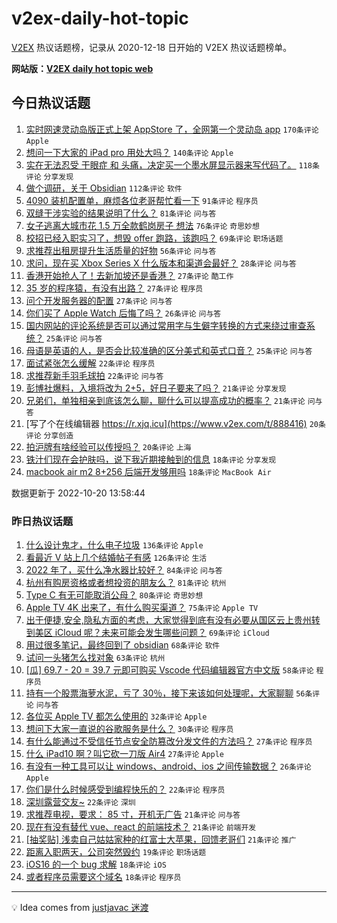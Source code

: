 # v2ex-daily-hot-topic

[V2EX](https://www.v2ex.com/) 热议话题榜，记录从 2020-12-18 日开始的 V2EX 热议话题榜单。

**网站版：[V2EX daily hot topic web](https://boojack.github.io/v2ex-daily-hot-topic-web/)**

## 今日热议话题

<!-- TODAY BEGIN -->

1. [实时网速灵动岛版正式上架 AppStore 了，全网第一个灵动岛 app](https://www.v2ex.com/t/888318) `170条评论` `Apple`
1. [想问一下大家的 iPad pro 用处大吗？](https://www.v2ex.com/t/888383) `140条评论` `Apple`
1. [实在无法忍受 干眼症 和 头痛，决定买一个墨水屏显示器来写代码了。](https://www.v2ex.com/t/888366) `118条评论` `分享发现`
1. [做个调研，关于 Obsidian](https://www.v2ex.com/t/888288) `112条评论` `软件`
1. [4090 装机配置单，麻烦各位老哥帮忙看一下](https://www.v2ex.com/t/888398) `91条评论` `程序员`
1. [双缝干涉实验的结果说明了什么？](https://www.v2ex.com/t/888332) `81条评论` `问与答`
1. [女子逃离大城市花 1.5 万全款鹤岗房子 想法](https://www.v2ex.com/t/888442) `76条评论` `奇思妙想`
1. [校招已经入职实习了，想毁 offer 跑路，该跑吗？](https://www.v2ex.com/t/888338) `69条评论` `职场话题`
1. [求推荐出租房提升生活质量的好物](https://www.v2ex.com/t/888352) `56条评论` `问与答`
1. [求问，现在买 Xbox Series X 什么版本和渠道会最好？](https://www.v2ex.com/t/888409) `28条评论` `问与答`
1. [香港开始抢人了！去新加坡还是香港？](https://www.v2ex.com/t/888452) `27条评论` `酷工作`
1. [35 岁的程序猿，有没有出路？](https://www.v2ex.com/t/888381) `27条评论` `程序员`
1. [问个开发服务器的配置](https://www.v2ex.com/t/888285) `27条评论` `问与答`
1. [你们买了 Apple Watch 后悔了吗？](https://www.v2ex.com/t/888465) `26条评论` `问与答`
1. [国内网站的评论系统是否可以通过常用字与生僻字转换的方式来绕过审查系统？](https://www.v2ex.com/t/888406) `25条评论` `问与答`
1. [母语是英语的人，是否会比较准确的区分美式和英式口音？](https://www.v2ex.com/t/888389) `25条评论` `问与答`
1. [面试紧张怎么缓解](https://www.v2ex.com/t/888424) `22条评论` `程序员`
1. [求推荐新手羽毛球拍](https://www.v2ex.com/t/888290) `22条评论` `问与答`
1. [彭博社爆料，入境将改为 2+5，好日子要来了吗？](https://www.v2ex.com/t/888458) `21条评论` `分享发现`
1. [兄弟们，单独相亲到底该怎么聊，聊什么可以提高成功的概率？](https://www.v2ex.com/t/888419) `21条评论` `问与答`
1. [写了个在线编辑器 https://r.xjq.icu](https://www.v2ex.com/t/888416) `20条评论` `分享创造`
1. [拍沪牌有啥经验可以传授吗？](https://www.v2ex.com/t/888284) `20条评论` `上海`
1. [铁汁们现在会护肤吗，说下我近期接触到的信息](https://www.v2ex.com/t/888399) `18条评论` `分享发现`
1. [macbook air m2 8+256 后端开发够用吗](https://www.v2ex.com/t/888378) `18条评论` `MacBook Air`

数据更新于 2022-10-20 13:58:44

<!-- TODAY END -->

### 昨日热议话题

<!-- YESTERDAY BEGIN -->

1. [什么设计鬼才，什么电子垃圾](https://www.v2ex.com/t/887984) `136条评论` `Apple`
1. [看最近 V 站上几个结婚帖子有感](https://www.v2ex.com/t/888031) `126条评论` `生活`
1. [2022 年了，买什么净水器比较好？](https://www.v2ex.com/t/887996) `84条评论` `问与答`
1. [杭州有购房资格或者想投资的朋友么？](https://www.v2ex.com/t/888051) `81条评论` `杭州`
1. [Type C 有无可能取消公母？](https://www.v2ex.com/t/888046) `80条评论` `奇思妙想`
1. [Apple TV 4K 出来了，有什么购买渠道？](https://www.v2ex.com/t/887994) `75条评论` `Apple TV`
1. [出于便捷,安全,隐私方面的考虑，大家觉得到底有没有必要从国区云上贵州转到美区 iCloud 呢？未来可能会发生哪些问题？](https://www.v2ex.com/t/888067) `69条评论` `iCloud`
1. [用过很多笔记，最终回到了 obsidian](https://www.v2ex.com/t/888029) `68条评论` `软件`
1. [试问一头猪怎么找对象](https://www.v2ex.com/t/888017) `63条评论` `杭州`
1. [[瓜] 69.7 - 20 = 39.7 元即可购买 Vscode 代码编辑器官方中文版](https://www.v2ex.com/t/888177) `58条评论` `程序员`
1. [持有一个股票海萝水泥，亏了 30％，接下来该如何处理呢，大家聊聊](https://www.v2ex.com/t/888087) `56条评论` `问与答`
1. [各位买 Apple TV 都怎么使用的](https://www.v2ex.com/t/888124) `32条评论` `Apple`
1. [想问下大家一直说的谷歌服务是什么？](https://www.v2ex.com/t/888152) `30条评论` `程序员`
1. [有什么能通过不受信任节点安全防篡改分发文件的方法吗？](https://www.v2ex.com/t/888136) `27条评论` `程序员`
1. [什么 iPad10 啊？叫它砍一刀版 Air4](https://www.v2ex.com/t/887985) `27条评论` `Apple`
1. [有没有一种工具可以让 windows、android、ios 之间传输数据？](https://www.v2ex.com/t/888172) `26条评论` `Apple`
1. [你们是什么时候感受到编程快乐的？](https://www.v2ex.com/t/888246) `22条评论` `程序员`
1. [深圳露营交友~](https://www.v2ex.com/t/888225) `22条评论` `深圳`
1. [求推荐电视，要求： 85 寸，开机无广告](https://www.v2ex.com/t/888222) `21条评论` `问与答`
1. [现在有没有替代 vue、react 的前端技术？](https://www.v2ex.com/t/888211) `21条评论` `前端开发`
1. [[抽奖贴] 浅卖自己姑姑家种的红富士大苹果，回馈老哥们](https://www.v2ex.com/t/888164) `21条评论` `推广`
1. [距离入职两天，公司突然毁约](https://www.v2ex.com/t/888205) `19条评论` `职场话题`
1. [iOS16 的一个 bug 求解](https://www.v2ex.com/t/888228) `18条评论` `iOS`
1. [或者程序员需要这个域名](https://www.v2ex.com/t/887990) `18条评论` `程序员`

<!-- YESTERDAY END -->

---

💡 Idea comes from [justjavac 迷渡](https://github.com/justjavac/)
